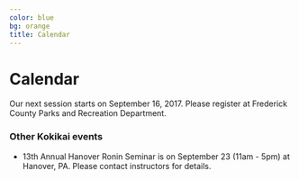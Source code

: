 ```yaml
---
color: blue
bg: orange
title: Calendar
---
```


 Calendar
=========

Our next session starts on September 16, 2017. Please register at Frederick
County Parks and Recreation Department.

### Other Kokikai events

-   13th Annual Hanover Ronin Seminar is on September 23 (11am - 5pm) at
    Hanover, PA. Please contact instructors for details.

 
